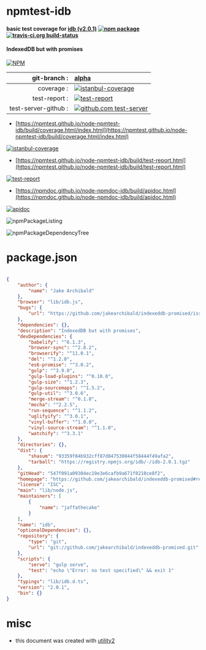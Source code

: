 # npmtest-idb

#### basic test coverage for  [idb (v2.0.1)](https://github.com/jakearchibald/indexeddb-promised#readme)  [![npm package](https://img.shields.io/npm/v/npmtest-idb.svg?style=flat-square)](https://www.npmjs.org/package/npmtest-idb) [![travis-ci.org build-status](https://api.travis-ci.org/npmtest/node-npmtest-idb.svg)](https://travis-ci.org/npmtest/node-npmtest-idb)

#### IndexedDB but with promises

[![NPM](https://nodei.co/npm/idb.png?downloads=true&downloadRank=true&stars=true)](https://www.npmjs.com/package/idb)

| git-branch : | [alpha](https://github.com/npmtest/node-npmtest-idb/tree/alpha)|
|--:|:--|
| coverage : | [![istanbul-coverage](https://npmtest.github.io/node-npmtest-idb/build/coverage.badge.svg)](https://npmtest.github.io/node-npmtest-idb/build/coverage.html/index.html)|
| test-report : | [![test-report](https://npmtest.github.io/node-npmtest-idb/build/test-report.badge.svg)](https://npmtest.github.io/node-npmtest-idb/build/test-report.html)|
| test-server-github : | [![github.com test-server](https://npmtest.github.io/node-npmtest-idb/GitHub-Mark-32px.png)](https://npmtest.github.io/node-npmtest-idb/build/app/index.html) | | build-artifacts : | [![build-artifacts](https://npmtest.github.io/node-npmtest-idb/glyphicons_144_folder_open.png)](https://github.com/npmtest/node-npmtest-idb/tree/gh-pages/build)|

- [https://npmtest.github.io/node-npmtest-idb/build/coverage.html/index.html](https://npmtest.github.io/node-npmtest-idb/build/coverage.html/index.html)

[![istanbul-coverage](https://npmtest.github.io/node-npmtest-idb/build/screenCapture.buildCi.browser.%252Ftmp%252Fbuild%252Fcoverage.lib.html.png)](https://npmtest.github.io/node-npmtest-idb/build/coverage.html/index.html)

- [https://npmtest.github.io/node-npmtest-idb/build/test-report.html](https://npmtest.github.io/node-npmtest-idb/build/test-report.html)

[![test-report](https://npmtest.github.io/node-npmtest-idb/build/screenCapture.buildCi.browser.%252Ftmp%252Fbuild%252Ftest-report.html.png)](https://npmtest.github.io/node-npmtest-idb/build/test-report.html)

- [https://npmdoc.github.io/node-npmdoc-idb/build/apidoc.html](https://npmdoc.github.io/node-npmdoc-idb/build/apidoc.html)

[![apidoc](https://npmdoc.github.io/node-npmdoc-idb/build/screenCapture.buildCi.browser.%252Ftmp%252Fbuild%252Fapidoc.html.png)](https://npmdoc.github.io/node-npmdoc-idb/build/apidoc.html)

![npmPackageListing](https://npmtest.github.io/node-npmtest-idb/build/screenCapture.npmPackageListing.svg)

![npmPackageDependencyTree](https://npmtest.github.io/node-npmtest-idb/build/screenCapture.npmPackageDependencyTree.svg)



# package.json

```json

{
    "author": {
        "name": "Jake Archibald"
    },
    "browser": "lib/idb.js",
    "bugs": {
        "url": "https://github.com/jakearchibald/indexeddb-promised/issues"
    },
    "dependencies": {},
    "description": "IndexedDB but with promises",
    "devDependencies": {
        "babelify": "^6.1.3",
        "browser-sync": "^2.8.2",
        "browserify": "^11.0.1",
        "del": "^1.2.0",
        "es6-promise": "^3.0.2",
        "gulp": "^3.9.0",
        "gulp-load-plugins": "^0.10.0",
        "gulp-size": "^1.2.3",
        "gulp-sourcemaps": "^1.5.2",
        "gulp-util": "^3.0.6",
        "merge-stream": "^0.1.8",
        "mocha": "^2.2.5",
        "run-sequence": "^1.1.2",
        "uglifyify": "^3.0.1",
        "vinyl-buffer": "^1.0.0",
        "vinyl-source-stream": "^1.1.0",
        "watchify": "^3.3.1"
    },
    "directories": {},
    "dist": {
        "shasum": "93359f84b932cff87d847530844f58444f49afa2",
        "tarball": "https://registry.npmjs.org/idb/-/idb-2.0.1.tgz"
    },
    "gitHead": "547f091a09304ec19e3e6cafb9a671f0210ce8f2",
    "homepage": "https://github.com/jakearchibald/indexeddb-promised#readme",
    "license": "ISC",
    "main": "lib/node.js",
    "maintainers": [
        {
            "name": "jaffathecake"
        }
    ],
    "name": "idb",
    "optionalDependencies": {},
    "repository": {
        "type": "git",
        "url": "git://github.com/jakearchibald/indexeddb-promised.git"
    },
    "scripts": {
        "serve": "gulp serve",
        "test": "echo \"Error: no test specified\" && exit 1"
    },
    "typings": "lib/idb.d.ts",
    "version": "2.0.1",
    "bin": {}
}
```



# misc
- this document was created with [utility2](https://github.com/kaizhu256/node-utility2)
